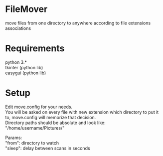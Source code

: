 # FileMover
move files from one directory to anywhere according to file extensions associations

# Requirements 
python 3.*  
tkinter (python lib)  
easygui (python lib)  

# Setup
Edit move.config for your needs.  
You will be asked on every file with new extension which directory to put it to, move.config will memorize that decision.  
Directory paths should be absolute and look like: "/home/username/Pictures/"  

Params:  
"from": directory to watch  
"sleep": delay between scans in seconds  
